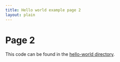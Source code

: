 ```yaml
---
title: Hello world example page 2
layout: plain
---
```


# Page 2

This code can be found in the [hello-world directory](https://github.com/ministryofjustice/github-prototyper/tree/gh-pages/hello-world).
